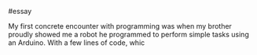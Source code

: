 #essay 

My first concrete encounter with programming was when my brother proudly showed me a robot he programmed to perform simple tasks using an Arduino. With a few lines of code, whic